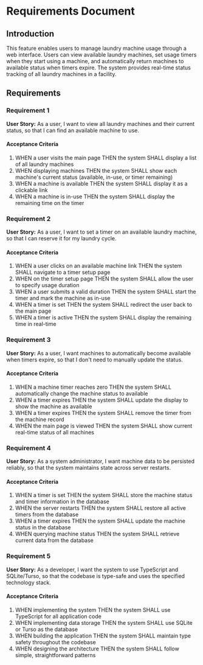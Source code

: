 # Requirements Document

## Introduction

This feature enables users to manage laundry machine usage through a web interface. Users can view available laundry machines, set usage timers when they start using a machine, and automatically return machines to available status when timers expire. The system provides real-time status tracking of all laundry machines in a facility.

## Requirements

### Requirement 1

**User Story:** As a user, I want to view all laundry machines and their current status, so that I can find an available machine to use.

#### Acceptance Criteria

1. WHEN a user visits the main page THEN the system SHALL display a list of all laundry machines
2. WHEN displaying machines THEN the system SHALL show each machine's current status (available, in-use, or timer remaining)
3. WHEN a machine is available THEN the system SHALL display it as a clickable link
4. WHEN a machine is in-use THEN the system SHALL display the remaining time on the timer

### Requirement 2

**User Story:** As a user, I want to set a timer on an available laundry machine, so that I can reserve it for my laundry cycle.

#### Acceptance Criteria

1. WHEN a user clicks on an available machine link THEN the system SHALL navigate to a timer setup page
2. WHEN on the timer setup page THEN the system SHALL allow the user to specify usage duration
3. WHEN a user submits a valid duration THEN the system SHALL start the timer and mark the machine as in-use
4. WHEN a timer is set THEN the system SHALL redirect the user back to the main page
5. WHEN a timer is active THEN the system SHALL display the remaining time in real-time

### Requirement 3

**User Story:** As a user, I want machines to automatically become available when timers expire, so that I don't need to manually update the status.

#### Acceptance Criteria

1. WHEN a machine timer reaches zero THEN the system SHALL automatically change the machine status to available
2. WHEN a timer expires THEN the system SHALL update the display to show the machine as available
3. WHEN a timer expires THEN the system SHALL remove the timer from the machine record
4. WHEN the main page is viewed THEN the system SHALL show current real-time status of all machines

### Requirement 4

**User Story:** As a system administrator, I want machine data to be persisted reliably, so that the system maintains state across server restarts.

#### Acceptance Criteria

1. WHEN a timer is set THEN the system SHALL store the machine status and timer information in the database
2. WHEN the server restarts THEN the system SHALL restore all active timers from the database
3. WHEN a timer expires THEN the system SHALL update the machine status in the database
4. WHEN querying machine status THEN the system SHALL retrieve current data from the database

### Requirement 5

**User Story:** As a developer, I want the system to use TypeScript and SQLite/Turso, so that the codebase is type-safe and uses the specified technology stack.

#### Acceptance Criteria

1. WHEN implementing the system THEN the system SHALL use TypeScript for all application code
2. WHEN implementing data storage THEN the system SHALL use SQLite or Turso as the database
3. WHEN building the application THEN the system SHALL maintain type safety throughout the codebase
4. WHEN designing the architecture THEN the system SHALL follow simple, straightforward patterns